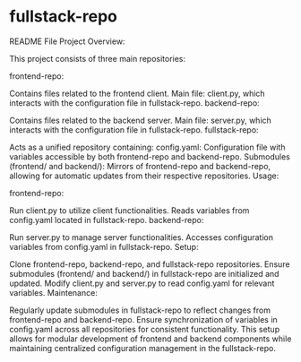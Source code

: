 # fullstack-repo

README File
Project Overview:

This project consists of three main repositories:

frontend-repo:

Contains files related to the frontend client.
Main file: client.py, which interacts with the configuration file in fullstack-repo.
backend-repo:

Contains files related to the backend server.
Main file: server.py, which interacts with the configuration file in fullstack-repo.
fullstack-repo:

Acts as a unified repository containing:
config.yaml: Configuration file with variables accessible by both frontend-repo and backend-repo.
Submodules (frontend/ and backend/): Mirrors of frontend-repo and backend-repo, allowing for automatic updates from their respective repositories.
Usage:

frontend-repo:

Run client.py to utilize client functionalities.
Reads variables from config.yaml located in fullstack-repo.
backend-repo:

Run server.py to manage server functionalities.
Accesses configuration variables from config.yaml in fullstack-repo.
Setup:

Clone frontend-repo, backend-repo, and fullstack-repo repositories.
Ensure submodules (frontend/ and backend/) in fullstack-repo are initialized and updated.
Modify client.py and server.py to read config.yaml for relevant variables.
Maintenance:

Regularly update submodules in fullstack-repo to reflect changes from frontend-repo and backend-repo.
Ensure synchronization of variables in config.yaml across all repositories for consistent functionality.
This setup allows for modular development of frontend and backend components while maintaining centralized configuration management in the fullstack-repo.
